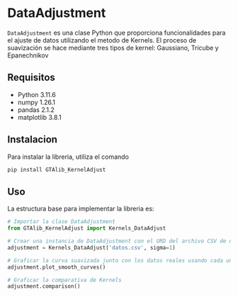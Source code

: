 # DataAdjustment

`DataAdjustment` es una clase Python que proporciona funcionalidades para el ajuste de datos utilizando el metodo de Kernels. El proceso de suavización se hace mediante tres tipos de kernel: Gaussiano, Tricube y Epanechnikov 

## Requisitos

- Python 3.11.6
- numpy 1.26.1
- pandas 2.1.2
- matplotlib 3.8.1



## Instalacion

Para instalar la libreria, utiliza el comando

```bash
pip install GTAlib_KernelAdjust
```


## Uso
La estructura base para implementar la libreria es:

```python
# Importar la clase DataAdjustment
from GTAlib_KernelAdjust import Kernels_DataAdjust

# Crear una instancia de DataAdjustment con el URD del archivo CSV de datos y valor de sigma (opcional)
adjustment = Kernels_DataAdjust('datos.csv', sigma=1)

# Graficar la curva suavizada junto con los datos reales usando cada uno de los Kernels
adjustment.plot_smooth_curves()

# Graficar la comparativa de Kernels 
adjustment.comparison()
```

